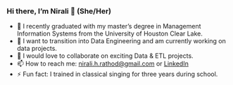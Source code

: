 ### Hi there, I’m Nirali 👋 (She/Her)
- 🔭 I recently graduated with my master’s degree in Management Information Systems from the University of Houston Clear Lake.
- 🌱 I want to transition into Data Engineering and am currently working on data projects.
- 👯 I would love to collaborate on exciting Data & ETL projects.
- 📫 How to reach me: nirali.h.rathod@gmail.com or [LinkedIn](https://www.linkedin.com/in/nirali-rathod/)
- ⚡ Fun fact: I trained in classical singing for three years during school.
